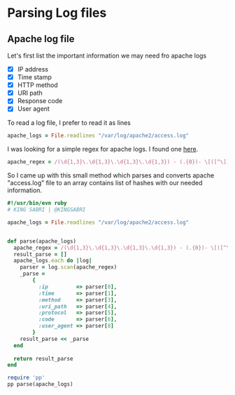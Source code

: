 # Parsing Log files


## Apache log file
Let's first list the important information we may need fro apache logs 

- [x] IP address
- [x] Time stamp 
- [x] HTTP method 
- [x] URI path
- [x] Response code
- [x] User agent 

To read a log file, I prefer to read it as lines 

```ruby
apache_logs = File.readlines "/var/log/apache2/access.log"
```

I was looking for a simple regex for apache logs. I found one [here](http://stackoverflow.com/questions/4846394/how-to-efficiently-parse-large-text-files-in-ruby).

```ruby
apache_regex = /(\d{1,3}\.\d{1,3}\.\d{1,3}\.\d{1,3}) - (.{0})- \[([^\]]+?)\] "(GET|POST|PUT|DELETE) ([^\s]+?) (HTTP\/1\.1)" (\d+) (\d+) "-" "(.*)"/
```

So I came up with this small method which parses and converts apache "access.log" file to an array contains list of hashes with our needed information.

```ruby
#!/usr/bin/evn ruby
# KING SABRI | @KINGSABRI

apache_logs = File.readlines "/var/log/apache2/access.log"


def parse(apache_logs) 
  apache_regex = /(\d{1,3}\.\d{1,3}\.\d{1,3}\.\d{1,3}) - (.{0})- \[([^\]]+?)\] "(GET|POST|PUT|DELETE) ([^\s]+?) (HTTP\/1\.1)" (\d+) (\d+) "-" "(.*)"/
  result_parse = []
  apache_logs.each do |log|
    parser = log.scan(apache_regex)
    _parse = 
        {
          :ip         => parser[0],
          :time       => parser[1],
          :method     => parser[3],
          :uri_path   => parser[4],
          :protocol   => parser[5],
          :code       => parser[6],
          :user_agent => parser[8]
        }
    result_parse << _parse
  end
  
  return result_parse
end 

require 'pp'
pp parse(apache_logs)
```




